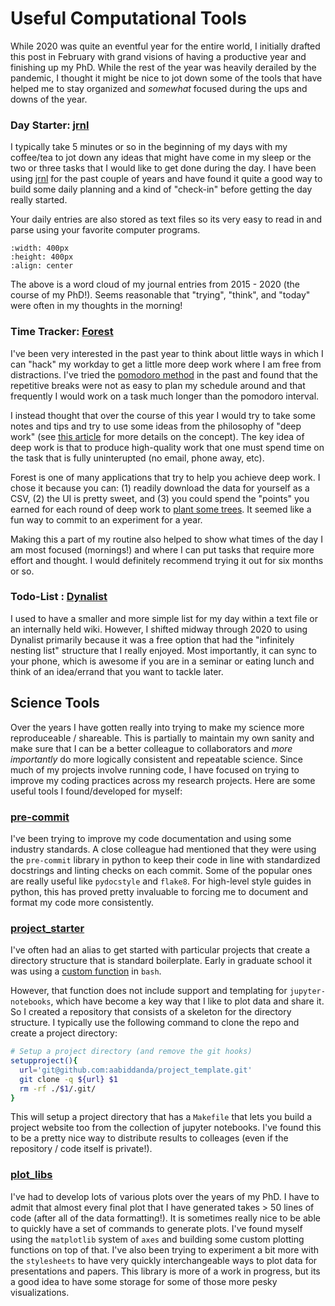 # Useful Computational Tools

While 2020 was quite an eventful year for the entire world, I initially drafted this post in February with grand visions of having a productive year and finishing up my PhD. While the rest of the year was heavily derailed by the pandemic, I thought it might be nice to jot down some of the tools that have helped me to stay organized and *somewhat* focused during the ups and downs of the year.  

### Day Starter: [jrnl](https://jrnl.sh/)

I typically take 5 minutes or so in the beginning of my days with my coffee/tea to jot down any ideas that might have come in my sleep or the two or three tasks that I would like to get done during the day. I have been using [jrnl](https://jrnl.sh/) for the past couple of years and have found it quite a good way to build some daily planning and a kind of "check-in" before getting the day really started. 

Your daily entries are also stored as text files so its very easy to read in and parse using your favorite computer programs. 


```{image} ../../images/blog_images/tools/wordcloud_2020_PhD.jpg
:width: 400px
:height: 400px
:align: center
```

The above is a word cloud of my journal entries from 2015 - 2020 (the course of my PhD!). Seems reasonable that "trying", "think", and "today" were often in my thoughts in the morning!


### Time Tracker: [Forest](https://www.forestapp.cc/) 

I've been very interested in the past year to think about little ways in which I can "hack" my workday to get a little more deep work where I am free from distractions. I've tried the [pomodoro method](https://en.wikipedia.org/wiki/Pomodoro_Technique) in the past and found that the repetitive breaks were not as easy to plan my schedule around and that frequently I would work on a task much longer than the pomodoro interval.

I instead thought that over the course of this year I would try to take some notes and tips and try to use some ideas from the philosophy of "deep work" (see [this article](https://knowledge.wharton.upenn.edu/article/deep-work-the-secret-to-achieving-peak-productivity/) for more details on the concept). The key idea of deep work is that to produce high-quality work that one must spend time on the task that is fully uninterupted (no email, phone away, etc).

Forest is one of many applications that try to help you achieve deep work. I chose it because you can: (1) readily download the data for yourself as a CSV, (2) the UI is pretty sweet, and (3) you could spend the "points" you earned for each round of deep work to [plant some trees](https://trees.org/sponsor/forest-app/). It seemed like a fun way to commit to an experiment for a year.  

Making this a part of my routine also helped to show what times of the day I am most focused (mornings!) and where I can put tasks that require more effort and thought. I would definitely recommend trying it out for six months or so. 

### Todo-List : [Dynalist](https://dynalist.io/why)

I used to have a smaller and more simple list for my day within a text file or an internally held wiki. However, I shifted midway through 2020 to using Dynalist primarily because it was a free option that had the "infinitely nesting list" structure that I really enjoyed. Most importantly, it can sync to your phone, which is awesome if you are in a seminar or eating lunch and think of an idea/errand that you want to tackle later. 

## Science Tools 

Over the years I have gotten really into trying to make my science more reproduceable / shareable. This is partially to maintain my own sanity and make sure that I can be a better colleague to collaborators and *more importantly* do more logically consistent and repeatable science. Since much of my projects involve running code, I have focused on trying to improve my coding practices across my research projects. Here are some useful tools I found/developed for myself:

### [pre-commit](https://pre-commit.com/)

I've been trying to improve my code documentation and using some industry standards. A close colleague had mentioned that they were using the `pre-commit` library in python to keep their code in line with standardized docstrings and linting checks on each commit. Some of the popular ones are really useful like `pydocstyle` and `flake8`. For high-level style guides in python, this has proved pretty invaluable to forcing me to document and format my code more consistently.

### [project_starter](https://github.com/aabiddanda/project_template)

I've often had an alias to get started with particular projects that create a directory structure that is standard boilerplate. Early in graduate school it was using a [custom function]() in `bash`. 

However, that function does not include support and templating for `jupyter-notebooks`, which have become a key way that I like to plot data and share it. So I created a repository that consists of a skeleton for the directory structure. I typically use the following command to clone the repo and create a project directory:

```bash
# Setup a project directory (and remove the git hooks)
setupproject(){
  url='git@github.com:aabiddanda/project_template.git'
  git clone -q ${url} $1
  rm -rf ./$1/.git/
}
```

This will setup a project directory that has a `Makefile` that lets you build a project website too from the collection of jupyter notebooks. I've found this to be a pretty nice way to distribute results to colleages (even if the repository / code itself is private!). 

### [plot_libs](https://github.com/aabiddanda/arjun_plot)

I've had to develop lots of various plots over the years of my PhD. I have to admit that almost every final plot that I have generated takes > 50 lines of code (after all of the data formatting!). It is sometimes really nice to be able to quickly have a set of commands to generate plots. I've found myself using the `matplotlib` system of `axes` and building some custom plotting functions on top of that. I've also been trying to experiment a bit more with the `stylesheets` to have very quickly interchangeable ways to plot data for presentations and papers. This library is more of a work in progress, but its a good idea to have some storage for some of those more pesky visualizations. 

